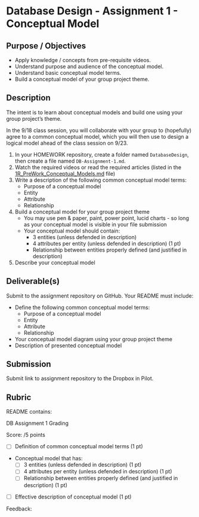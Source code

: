 # Database Design - Assignment 1 - Conceptual Model

## Purpose / Objectives

- Apply knowledge / concepts from pre-requisite videos.
- Understand purpose and audience of the conceptual model.
- Understand basic conceptual model terms.
- Build a conceptual model of your group project theme.

## Description

The intent is to learn about conceptual models and build one using your group project’s theme.

In the 9/18 class session, you will collaborate with your group to (hopefully) agree to a common conceptual model, which you will then use to design a logical model ahead of the class session on 9/23.

1. In your HOMEWORK repository, create a folder named `DatabaseDesign`, then create a file named `DB-Assignment-1.md`.
2. Watch the required videos or read the required articles (listed in the [1R_PreWork_Conceptual_Models.md](1R_PreWork_Conceptual_Models.md) file)
3. Write a description of the following common conceptual model terms:
	- Purpose of a conceptual model
	- Entity
	- Attribute
	- Relationship
4. Build a conceptual model for your group project theme
	- You may use pen & paper, paint, power point, lucid charts - so long as your conceptual model is visible in your file submission
	- Your conceptual model should contain:
		- 3 entities (unless defended in description)
		- 4 attributes per entity (unless defended in description) (1 pt)
		- Relationship between entities properly defined (and justified in description)
5. Describe your conceptual model


## Deliverable(s)

Submit to the assignment repository on GitHub.  Your README must include:

- Define the following common conceptual model terms:
	- Purpose of a conceptual model
	- Entity
	- Attribute
	- Relationship
- Your conceptual model diagram using your group project theme
- Description of presented conceptual model

## Submission

Submit link to assignment repository to the Dropbox in Pilot. 

## Rubric

README contains:

DB Assignment 1 Grading

Score:  /5 points
- [ ] Definition of common conceptual model terms (1 pt) 
- Conceptual model that has:
	- [ ] 3 entities (unless defended in description) (1 pt)   
	- [ ] 4 attributes per entity (unless defended in description) (1 pt)   
	- [ ] Relationship between entities properly defined (and justified in description) (1 pt)   
- [ ] Effective description of conceptual model (1 pt) 

Feedback: 
